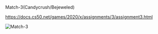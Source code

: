 Match-3(Candycrush/Bejeweled)

https://docs.cs50.net/games/2020/x/assignments/3/assignment3.html


![Match-3](https://github.com/Deffdread/Stuff/blob/master/Match-3/Match-3.gif)